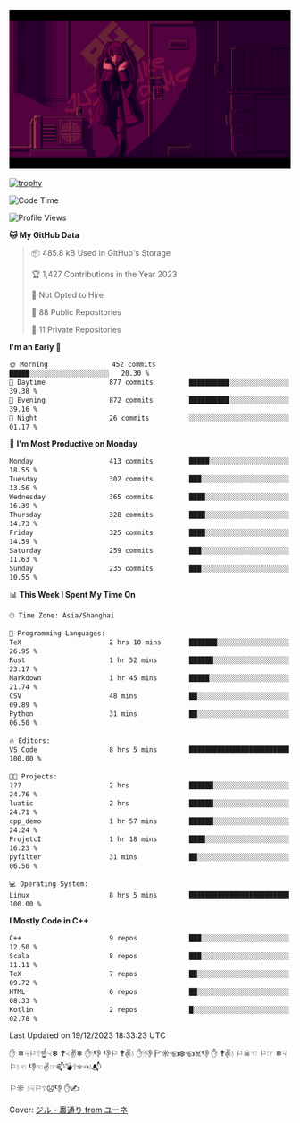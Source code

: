 ![](imgs/main.png)

[![trophy](https://github-profile-trophy.vercel.app/?username=NeilKleistGao&theme=dracula)](https://github.com/ryo-ma/github-profile-trophy)

<!--START_SECTION:waka-->
![Code Time](http://img.shields.io/badge/Code%20Time-461%20hrs%2015%20mins-blue)

![Profile Views](http://img.shields.io/badge/Profile%20Views-1-blue)

**🐱 My GitHub Data** 

> 📦 485.8 kB Used in GitHub's Storage 
 > 
> 🏆 1,427 Contributions in the Year 2023
 > 
> 🚫 Not Opted to Hire
 > 
> 📜 88 Public Repositories 
 > 
> 🔑 11 Private Repositories 
 > 
**I'm an Early 🐤** 

```text
🌞 Morning                452 commits         █████░░░░░░░░░░░░░░░░░░░░   20.30 % 
🌆 Daytime                877 commits         ██████████░░░░░░░░░░░░░░░   39.38 % 
🌃 Evening                872 commits         ██████████░░░░░░░░░░░░░░░   39.16 % 
🌙 Night                  26 commits          ░░░░░░░░░░░░░░░░░░░░░░░░░   01.17 % 
```
📅 **I'm Most Productive on Monday** 

```text
Monday                   413 commits         █████░░░░░░░░░░░░░░░░░░░░   18.55 % 
Tuesday                  302 commits         ███░░░░░░░░░░░░░░░░░░░░░░   13.56 % 
Wednesday                365 commits         ████░░░░░░░░░░░░░░░░░░░░░   16.39 % 
Thursday                 328 commits         ████░░░░░░░░░░░░░░░░░░░░░   14.73 % 
Friday                   325 commits         ████░░░░░░░░░░░░░░░░░░░░░   14.59 % 
Saturday                 259 commits         ███░░░░░░░░░░░░░░░░░░░░░░   11.63 % 
Sunday                   235 commits         ███░░░░░░░░░░░░░░░░░░░░░░   10.55 % 
```


📊 **This Week I Spent My Time On** 

```text
🕑︎ Time Zone: Asia/Shanghai

💬 Programming Languages: 
TeX                      2 hrs 10 mins       ███████░░░░░░░░░░░░░░░░░░   26.95 % 
Rust                     1 hr 52 mins        ██████░░░░░░░░░░░░░░░░░░░   23.17 % 
Markdown                 1 hr 45 mins        █████░░░░░░░░░░░░░░░░░░░░   21.74 % 
CSV                      48 mins             ██░░░░░░░░░░░░░░░░░░░░░░░   09.89 % 
Python                   31 mins             ██░░░░░░░░░░░░░░░░░░░░░░░   06.50 % 

🔥 Editors: 
VS Code                  8 hrs 5 mins        █████████████████████████   100.00 % 

🐱‍💻 Projects: 
???                      2 hrs               ██████░░░░░░░░░░░░░░░░░░░   24.76 % 
luatic                   2 hrs               ██████░░░░░░░░░░░░░░░░░░░   24.71 % 
cpp_demo                 1 hr 57 mins        ██████░░░░░░░░░░░░░░░░░░░   24.24 % 
ProjetcI                 1 hr 18 mins        ████░░░░░░░░░░░░░░░░░░░░░   16.23 % 
pyfilter                 31 mins             ██░░░░░░░░░░░░░░░░░░░░░░░   06.50 % 

💻 Operating System: 
Linux                    8 hrs 5 mins        █████████████████████████   100.00 % 
```

**I Mostly Code in C++** 

```text
C++                      9 repos             ███░░░░░░░░░░░░░░░░░░░░░░   12.50 % 
Scala                    8 repos             ███░░░░░░░░░░░░░░░░░░░░░░   11.11 % 
TeX                      7 repos             ██░░░░░░░░░░░░░░░░░░░░░░░   09.72 % 
HTML                     6 repos             ██░░░░░░░░░░░░░░░░░░░░░░░   08.33 % 
Kotlin                   2 repos             █░░░░░░░░░░░░░░░░░░░░░░░░   02.78 % 
```




 Last Updated on 19/12/2023 18:33:23 UTC
<!--END_SECTION:waka-->

✋ ❄☟⚐🕆☝☟❄ 🕈☟✌❄ ✋🕯👎 👎⚐ 🕈✌💧 ✋🕯👎 🏱☼☜❄☜☠👎 ✋ 🕈✌💧 ⚐☠☜ ⚐☞ ❄☟⚐💧☜ 👎☜✌☞📫💣🕆❄☜💧📬

⚐☼ 💧☟⚐🕆☹👎 ✋✍

Cover: [ジル・裏通り from ユーネ](https://www.pixiv.net/artworks/62127066)
